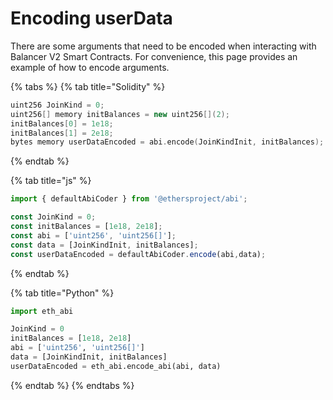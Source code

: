 # Encoding userData

There are some arguments that need to be encoded when interacting with Balancer V2 Smart Contracts. For convenience, this page provides an example of how to encode arguments.

{% tabs %}
{% tab title="Solidity" %}
```cpp
uint256 JoinKind = 0;
uint256[] memory initBalances = new uint256[](2);
initBalances[0] = 1e18;
initBalances[1] = 2e18;
bytes memory userDataEncoded = abi.encode(JoinKindInit, initBalances);
```
{% endtab %}

{% tab title="js" %}
```javascript
import { defaultAbiCoder } from '@ethersproject/abi';

const JoinKind = 0;
const initBalances = [1e18, 2e18];
const abi = ['uint256', 'uint256[]'];
const data = [JoinKindInit, initBalances];
const userDataEncoded = defaultAbiCoder.encode(abi,data);
```
{% endtab %}

{% tab title="Python" %}
```python
import eth_abi

JoinKind = 0
initBalances = [1e18, 2e18]
abi = ['uint256', 'uint256[]']
data = [JoinKindInit, initBalances]
userDataEncoded = eth_abi.encode_abi(abi, data)
```
{% endtab %}
{% endtabs %}
